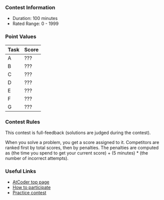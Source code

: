 
<div>

<span>

<span>

### **Contest Information**

<ul>

<li>
Duration: 100 minutes
</li>

<li>
Rated Range: 0 - 
<span>
1999
</span>

</li>

</ul>

### **Point Values**

<div>

<div>

<table>

<thead>

<tr>

<th>
Task
</th>

<th>
Score
</th>

</tr>

</thead>

<tbody>

<tr>

<td>
A
</td>

<td>
???
</td>

</tr>

<tr>

<td>
B
</td>

<td>
???
</td>

</tr>

<tr>

<td>
C
</td>

<td>
???
</td>

</tr>

<tr>

<td>
D
</td>

<td>
???
</td>

</tr>

<tr>

<td>
E
</td>

<td>
???
</td>

</tr>

<tr>

<td>
F
</td>

<td>
???
</td>

</tr>

<tr>

<td>
G
</td>

<td>
???
</td>

</tr>

</tbody>

</table>

</div>

</div>

### **Contest Rules**
This contest is full-feedback (solutions are judged during the contest).
      

When you solve a problem, you get a score assigned to it.
      Competitors are ranked first by total scores, then by penalties.
      The penalties are computed as (the time you spend to get your current score) + (5 minutes) * (the number of
      incorrect attempts).
      


### **Useful Links**

<ul>

<li>
<a href="https://atcoder.jp/">AtCoder top page</a>
</li>

<li>
<a href="https://atcoder.jp/post/2">How to participate</a>
</li>

<li>
<a href="https://atcoder.jp/contests/practice">Practice contest</a>
</li>

</ul>

</span>

</span>

</div>
